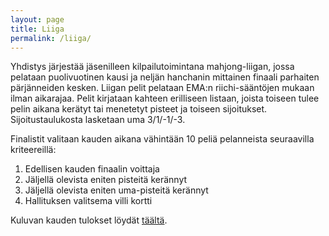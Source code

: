 ```yaml
---
layout: page
title: Liiga
permalink: /liiga/
---
```


Yhdistys järjestää jäsenilleen kilpailutoimintana mahjong-liigan, jossa pelataan puolivuotinen kausi ja neljän hanchanin mittainen finaali parhaiten pärjänneiden kesken. Liigan pelit pelataan EMA:n riichi-sääntöjen mukaan ilman aikarajaa. Pelit kirjataan kahteen erilliseen listaan, joista toiseen tulee pelin aikana kerätyt tai menetetyt pisteet ja toiseen sijoitukset. Sijoitustaulukosta lasketaan uma 3/1/-1/-3.

Finalistit valitaan kauden aikana vähintään 10 peliä pelanneista seuraavilla kriteereillä:

1. Edellisen kauden finaalin voittaja
2. Jäljellä olevista eniten pisteitä kerännyt
3. Jäljellä olevista eniten uma-pisteitä kerännyt
4. Hallituksen valitsema villi kortti

Kuluvan kauden tulokset löydät [täältä](/tilasto).